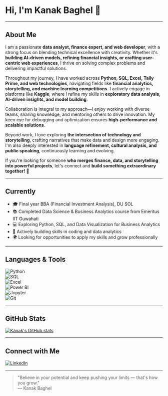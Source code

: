 # Hi, I'm Kanak Baghel 👋

---

## About Me
 
I am a passionate **data analyst, finance expert, and web developer**, with a strong focus on blending technical excellence with creativity. Whether it's **building AI-driven models, refining financial insights, or crafting user-centric web experiences**, I thrive on solving complex problems and delivering impactful solutions.

Throughout my journey, I have worked across **Python, SQL, Excel, Tally Prime, and web technologies**, navigating fields like **financial analytics, storytelling, and machine learning competitions**. I actively engage in platforms like **Kaggle**, where I refine my skills in **exploratory data analysis, AI-driven insights, and model building**.

Collaboration is integral to my approach—I enjoy working with diverse teams, sharing knowledge, and mentoring others to drive innovation. My keen eye for debugging and optimization ensures **high-performance and scalable solutions**.

Beyond work, I love exploring **the intersection of technology and storytelling**, crafting narratives that make data and design more engaging. I'm also deeply interested in **language refinement, cultural analysis, and public speaking**, continuously learning and evolving.

If you're looking for someone **who merges finance, data, and storytelling into powerful projects**, let's connect and **build something extraordinary together!** 🚀  

---

## Currently

- 🎓 Final year BBA (Financial Investment Analysis), DU SOL  
- 📚 Completed Data Science & Business Analytics course from Emeritus IIT Guwahati  
- 💻 Exploring Python, SQL, and Data Visualization for Business Analytics  
- 🌱 Actively building skills in coding and data analytics  
- 🌍 Looking for opportunities to apply my skills and grow professionally

---

## Languages & Tools

![Python](https://img.shields.io/badge/-Python-3776AB?style=for-the-badge&logo=python&logoColor=white)  
![SQL](https://img.shields.io/badge/-SQL-4479A1?style=for-the-badge&logo=mysql&logoColor=white)  
![Excel](https://img.shields.io/badge/-Excel-217346?style=for-the-badge&logo=microsoft-excel&logoColor=white)  
![Power BI](https://img.shields.io/badge/-Power%20BI-F2C811?style=for-the-badge&logo=microsoft-power-bi&logoColor=black)  
![Jupyter](https://img.shields.io/badge/-Jupyter-F37626?style=for-the-badge&logo=jupyter&logoColor=white)  
![Git](https://img.shields.io/badge/-Git-F05032?style=for-the-badge&logo=git&logoColor=white)  

---

## GitHub Stats

[![Kanak's GitHub stats](https://github-readme-stats.vercel.app/api?username=Kanakbaghel&show_icons=true&theme=dark&count_private=true)](https://github.com/Kanakbaghel)

---

## Connect with Me

[![LinkedIn](https://img.shields.io/badge/-LinkedIn-0077B5?style=for-the-badge&logo=linkedin&logoColor=white)](https://www.linkedin.com/in/kanakbaghel)

---

> "Believe in your potential and keep pushing your limits — that's how you grow."  
> — Kanak Baghel

